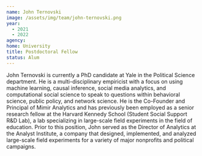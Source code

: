 ```yaml
---
name: John Ternovski
image: /assets/img/team/john-ternovski.png
year:
  - 2021
  - 2022
agency:
home: University
title: Postdoctoral Fellow
status: Alum
---
```


John Ternovski is currently a PhD candidate at Yale in the Political Science department. He is a multi-disciplinary empiricist with a focus on using machine learning, causal inference, social media analytics, and computational social science to speak to questions within behavioral science, public policy, and network science. He is the Co-Founder and Principal of Mimir Analytics and has previously been employed as a senior research fellow at the Harvard Kennedy School (Student Social Support R&D Lab), a lab specializing in large-scale field experiments in the field of education. Prior to this position, John served as the Director of Analytics at the Analyst Institute, a company that designed, implemented, and analyzed large-scale field experiments for a variety of major nonprofits and political campaigns. 
